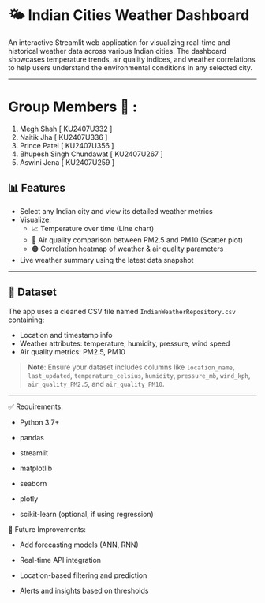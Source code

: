 # 🌤️ Indian Cities Weather Dashboard

An interactive Streamlit web application for visualizing real-time and historical weather data across various Indian cities. The dashboard showcases temperature trends, air quality indices, and weather correlations to help users understand the environmental conditions in any selected city.

---

# Group Members 🤝 : 
1. Megh Shah [ KU2407U332 ]
2. Naitik Jha [ KU2407U336 ]
3. Prince Patel [ KU2407U356 ]
4. Bhupesh Singh Chundawat [ KU2407U267 ]
5. Aswini Jena [ KU2407U259 ]


## 📊 Features

- Select any Indian city and view its detailed weather metrics
- Visualize:
  - 📈 Temperature over time (Line chart)
  - 🔵 Air quality comparison between PM2.5 and PM10 (Scatter plot)
  - 🟠 Correlation heatmap of weather & air quality parameters
- Live weather summary using the latest data snapshot

---

## 📁 Dataset

The app uses a cleaned CSV file named `IndianWeatherRepository.csv` containing:

- Location and timestamp info
- Weather attributes: temperature, humidity, pressure, wind speed
- Air quality metrics: PM2.5, PM10

> **Note**: Ensure your dataset includes columns like `location_name`, `last_updated`, `temperature_celsius`, `humidity`, `pressure_mb`, `wind_kph`, `air_quality_PM2.5`, and `air_quality_PM10`.

---

✅ Requirements:

- Python 3.7+

- pandas

- streamlit

- matplotlib

- seaborn

- plotly

- scikit-learn (optional, if using regression)

📌 Future Improvements:

- Add forecasting models (ANN, RNN)

- Real-time API integration

- Location-based filtering and prediction

- Alerts and insights based on thresholds

